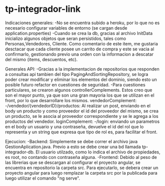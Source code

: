 # tp-integrador-link
Indicaciones generales:
-No se encuentra subido a heroku, por lo que no es necesario configurar variables de entorno (se cargan desde application.properties)
-Cuando se crea la db, gracias al archivo InitData inicializo algunos objetos que seran persistidos, tales como Personas,Vendedores, Cliente. Como comentario de
este item, me gustaria desctacar que cada cliente posee un carrito de compra y este se vacia al confirmarlo, gestionando previo una orden con la informacion a 
descatar del mismo (items, descuentos, etc).



Generales API:
-Gracias a la implementacion de repositorios que responden a consultas api tambien del tipo PagingAndSortingRepository, se logra poder crear modificar y
eliminar los elementos del dominio, siendo esto un posible futuro refactor en cuestiones de seguridad.
-Para cuestiones particulares, se crearon algunos controllerComplements. Estos creo que son el mayor punto, ya que son una gran mayoria los que se utilizan en 
el front, por lo que desarrollare los mismos.
    vendedorComplement:
    -/vendedor/{vendedorID}/productos: Al realizar un post, enviando en el body un producto y como proveedor el id del proveedor del mismo, se crea un producto,     se le asocia al proveedor correspondiente y se le agrega a los productos del vendedor.
    loginComplement:
    -/login: enviando un parametros en el body un usuario y una contraseña, devuelve el id del rol que lo representa y un string que expresa que tipo de rol es,
            para facilitar el front.
            
     



Ejecucion:
-Backend: Simplemente se debe correr el archivo java GestionAplication.java. Previo a esto se debe crear una bd llamada tp-integrador-db. El usuario utilzado,
como lo indica el archivo de propiedades, es root, no contando con contraseña alguna.
-Frontend: Debido al peso de las librerias que se descargan al configurar el proyecto angular, se encuentra en repositorio la carpeta src. Para ejecutarlo, se
debera crear un proyecto angular para luego remplazar la carpeta src por la publicada para luego utilizar el comando "ng serve".
